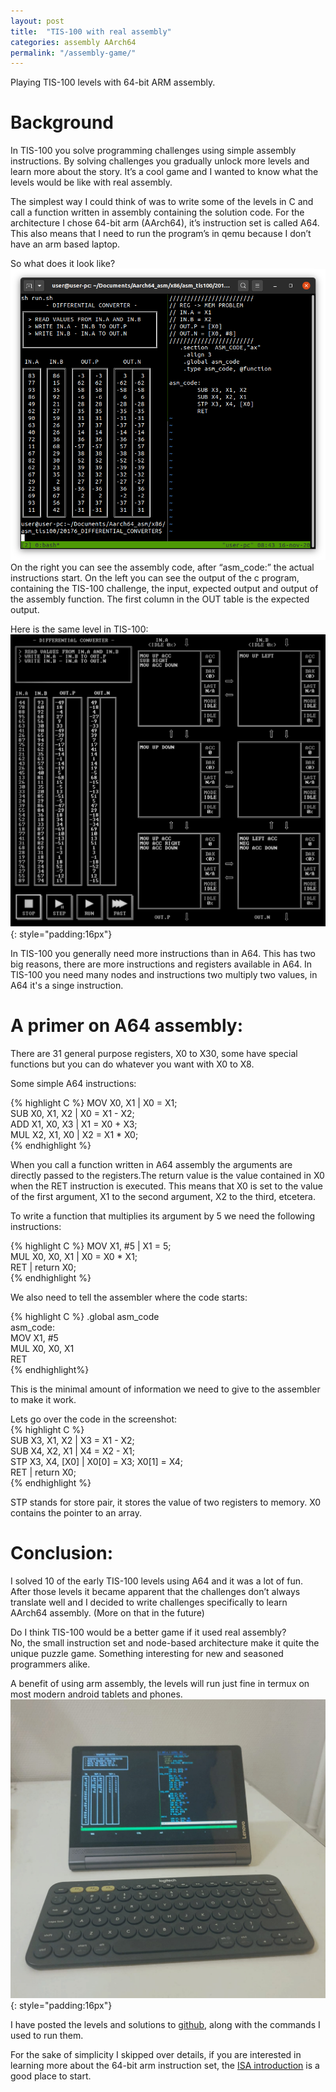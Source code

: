```yaml
---
layout: post
title:  "TIS-100 with real assembly"
categories: assembly AArch64
permalink: "/assembly-game/"
---
```

Playing TIS-100 levels with 64-bit ARM assembly.  

# Background
In TIS-100 you solve programming challenges using simple assembly instructions. By solving challenges you gradually unlock more levels and learn more about the story.
It’s a cool game and I wanted to know what the levels would be like with real assembly.

The simplest way I could think of was to write some of the levels in C and call a function written in assembly containing the solution code.
For the architecture I chose 64-bit arm (AArch64), it’s instruction set is called A64. This also means that I need to run the program’s in qemu because I don’t have an arm based laptop.

So what does it look like?  
![image could not be loaded](/assets/arm-064.png)  
On the right you can see the assembly code, after “asm_code:” the actual instructions start. On the left you can see the output of the c program, containing the TIS-100 challenge, the input, expected output and output of the assembly function. The first column in the OUT table is the expected output.


Here is the same level in TIS-100:
![image could not be loaded](/assets/tis-100.png){: style="padding:16px"}   

In TIS-100 you generally need more instructions than in A64. This has two big reasons, there are more instructions and registers available in A64. In TIS-100 you need many nodes and instructions two multiply two values, in A64 it's a singe instruction.

# A primer on A64 assembly:

There are 31 general purpose registers, X0 to X30, some have special functions but you can do whatever you want with X0 to X8.

Some simple A64 instructions:

{% highlight C %}
MOV X0, X1      | X0 = X1;  
SUB X0, X1, X2  | X0 = X1 - X2;  
ADD X1, X0, X3  | X1 = X0 + X3;  
MUL X2, X1, X0  | X2 = X1 * X0;  
{% endhighlight %}


When you call a function written in A64 assembly the arguments are directly passed to the registers.The return value is the value contained in X0 when the RET instruction is executed.
This means that X0 is set to the value of the first argument, X1 to the second argument, X2 to the third, etcetera.

To write a function that multiplies its argument by 5 we need the following instructions:

{% highlight C %}
MOV X1, #5     | X1 = 5;  
MUL X0, X0, X1 | X0 = X0 * X1;  
RET            | return X0;  
{% endhighlight %}

We also need to tell the assembler where the code starts:

{% highlight C %}
.global asm_code  
asm_code:  
    MOV X1, #5  
    MUL X0, X0, X1  
    RET  
{% endhighlight%}

This is the minimal amount of information we need to give to the assembler to make it work.

Lets go over the code in the screenshot:  
{% highlight C %}  
SUB X3, X1, X2   | X3 = X1 - X2;  
SUB X4, X2, X1   | X4 = X2 - X1;  
STP X3, X4, [X0] | X0[0] = X3; X0[1] = X4;  
RET              | return X0;  
{% endhighlight %}

STP stands for store pair, it stores the value of two registers to memory. X0 contains the pointer to an array.

# Conclusion:

I solved 10 of the early TIS-100 levels using A64 and it was a lot of fun. After those levels it became apparent that the challenges don’t always translate well and I decided to write challenges specifically to learn AArch64 assembly. (More on that in the future)

Do I think TIS-100 would be a better game if it used real assembly?  
No, the small instruction set and node-based architecture make it quite the unique puzzle game. Something interesting for new and seasoned programmers alike.

A benefit of using arm assembly, the levels will run just fine in termux on most modern android tablets and phones.  
![image could not be loaded](/assets/arm-064-tab.jpeg){: style="padding:16px"}  

I have posted the levels and solutions to [github](https://github.com/sennavanhoek/ARM-064), along with the commands I used to run them.

For the sake of simplicity I skipped over details, if you are interested in learning more about the 64-bit arm instruction set, the [ISA introduction](https://developer.arm.com/architectures/learn-the-architecture/aarch64-instruction-set-architecture) is a good place to start.
